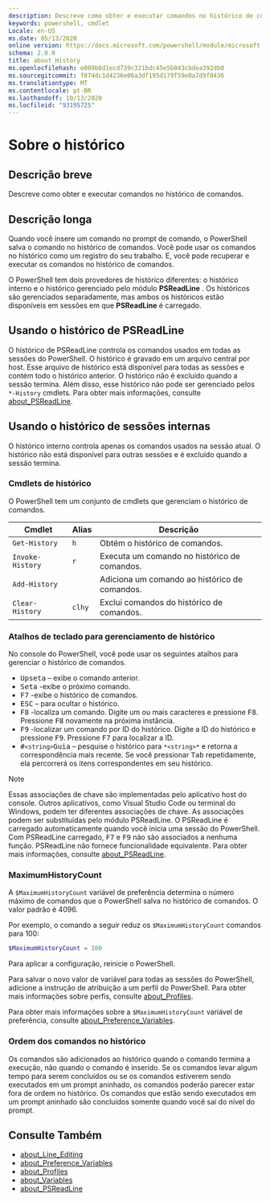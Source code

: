 ```yaml
---
description: Descreve como obter e executar comandos no histórico de comandos.
keywords: powershell, cmdlet
Locale: en-US
ms.date: 05/13/2020
online version: https://docs.microsoft.com/powershell/module/microsoft.powershell.core/about/about_history?view=powershell-6&WT.mc_id=ps-gethelp
schema: 2.0.0
title: about_History
ms.openlocfilehash: e009b6d1ecd739c321bdc45e5b043cbdea392db0
ms.sourcegitcommit: f874dc1d4236e06a3df195d179f59e0a7d9f8436
ms.translationtype: MT
ms.contentlocale: pt-BR
ms.lasthandoff: 10/13/2020
ms.locfileid: "93195725"
---
```

# <a name="about-history"></a>Sobre o histórico

## <a name="short-description"></a>Descrição breve
Descreve como obter e executar comandos no histórico de comandos.

## <a name="long-description"></a>Descrição longa

Quando você insere um comando no prompt de comando, o PowerShell salva o comando no histórico de comandos. Você pode usar os comandos no histórico como um registro do seu trabalho. E, você pode recuperar e executar os comandos no histórico de comandos.

O PowerShell tem dois provedores de histórico diferentes: o histórico interno e o histórico gerenciado pelo módulo **PSReadLine** . Os históricos são gerenciados separadamente, mas ambos os históricos estão disponíveis em sessões em que **PSReadLine** é carregado.

## <a name="using-the-psreadline-history"></a>Usando o histórico de PSReadLine

O histórico de PSReadLine controla os comandos usados em todas as sessões do PowerShell.
O histórico é gravado em um arquivo central por host. Esse arquivo de histórico está disponível para todas as sessões e contém todo o histórico anterior. O histórico não é excluído quando a sessão termina. Além disso, esse histórico não pode ser gerenciado pelos `*-History` cmdlets. Para obter mais informações, consulte [about_PSReadLine](../../PSReadLine/About/about_PSReadLine.md).

## <a name="using-the-built-in-session-history"></a>Usando o histórico de sessões internas

O histórico interno controla apenas os comandos usados na sessão atual. O histórico não está disponível para outras sessões e é excluído quando a sessão termina.

### <a name="history-cmdlets"></a>Cmdlets de histórico

O PowerShell tem um conjunto de cmdlets que gerenciam o histórico de comandos.

| Cmdlet           | Alias  | Descrição                                |
| ---------------- | ------ | ------------------------------------------ |
| `Get-History`    | `h`    | Obtém o histórico de comandos.                  |
| `Invoke-History` | `r`    | Executa um comando no histórico de comandos.     |
| `Add-History`    |        | Adiciona um comando ao histórico de comandos.     |
| `Clear-History`  | `clhy` | Exclui comandos do histórico de comandos. |

### <a name="keyboard-shortcuts-for-managing-history"></a>Atalhos de teclado para gerenciamento de histórico

No console do PowerShell, você pode usar os seguintes atalhos para gerenciar o histórico de comandos.

- <kbd>Upseta</kbd> – exibe o comando anterior.
- <kbd>Seta</kbd> -exibe o próximo comando.
- <kbd>F7</kbd> -exibe o histórico de comandos.
- <kbd>ESC</kbd> – para ocultar o histórico.
- <kbd>F8</kbd> -localiza um comando. Digite um ou mais caracteres e pressione <kbd>F8</kbd>. Pressione <kbd>F8</kbd> novamente na próxima instância.
- <kbd>F9</kbd> -localizar um comando por ID do histórico. Digite a ID do histórico e pressione <kbd>F9</kbd>. Pressione <kbd>F7</kbd> para localizar a ID.
- <kbd>#</kbd>`<string>`</kbd><kbd>Guia</kbd> – pesquise o histórico para `*<string>*` e retorna a correspondência mais recente. Se você pressionar <kbd>Tab</kbd> repetidamente, ela percorrerá os itens correspondentes em seu histórico.

> [!NOTE]
> Essas associações de chave são implementadas pelo aplicativo host do console. Outros aplicativos, como Visual Studio Code ou terminal do Windows, podem ter diferentes associações de chave. As associações podem ser substituídas pelo módulo PSReadLine. O PSReadLine é carregado automaticamente quando você inicia uma sessão do PowerShell.
> Com PSReadLine carregado, <kbd>F7</kbd> e <kbd>F9</kbd> não são associados a nenhuma função. PSReadLine não fornece funcionalidade equivalente. Para obter mais informações, consulte [about_PSReadLine](../../PSReadLine/About/about_PSReadLine.md).

### <a name="maximumhistorycount"></a>MaximumHistoryCount

A `$MaximumHistoryCount` variável de preferência determina o número máximo de comandos que o PowerShell salva no histórico de comandos. O valor padrão é
4096.

Por exemplo, o comando a seguir reduz os `$MaximumHistoryCount` comandos para 100:

```powershell
$MaximumHistoryCount = 100
```

Para aplicar a configuração, reinicie o PowerShell.

Para salvar o novo valor de variável para todas as sessões do PowerShell, adicione a instrução de atribuição a um perfil do PowerShell. Para obter mais informações sobre perfis, consulte [about_Profiles](about_Profiles.md).

Para obter mais informações sobre a `$MaximumHistoryCount` variável de preferência, consulte [about_Preference_Variables](about_Preference_Variables.md).

### <a name="order-of-commands-in-the-history"></a>Ordem dos comandos no histórico

Os comandos são adicionados ao histórico quando o comando termina a execução, não quando o comando é inserido. Se os comandos levar algum tempo para serem concluídos ou se os comandos estiverem sendo executados em um prompt aninhado, os comandos poderão parecer estar fora de ordem no histórico. Os comandos que estão sendo executados em um prompt aninhado são concluídos somente quando você sai do nível do prompt.

## <a name="see-also"></a>Consulte Também

- [about_Line_Editing](about_Line_Editing.md)
- [about_Preference_Variables](about_Preference_Variables.md)
- [about_Profiles](about_Profiles.md)
- [about_Variables](about_Variables.md)
- [about_PSReadLine](../../PSReadLine/About/about_PSReadLine.md)
